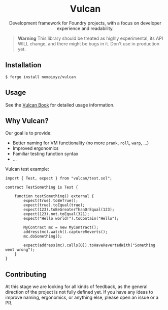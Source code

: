 <h1 align=center>
    Vulcan
</h1>

<p align=center>
    Development framework for Foundry projects, with a focus on developer experience and readability.
</p>

> **Warning**
> This library should be treated as highly experimental, its API WILL change, and there might be bugs in it. Don't use in production yet.

## Installation

```
$ forge install nomoixyz/vulcan
```

## Usage

See the [Vulcan Book](https://nomoixyz.github.io/vulcan-book/) for detailed usage information.

## Why Vulcan?

Our goal is to provide:
- Better naming for VM functionality (no more `prank`, `roll`, `warp`, ...)
- Improved ergonomics
- Familiar testing function syntax
- ...

Vulcan test example:

```Solidity
import { Test, expect } from "vulcan/test.sol";

contract TestSomething is Test {

    function testSomething() external {
        expect(true).toBeTrue();
        expect(true).toEqual(true);
        expect(123).toBeGreaterThanOrEqual(123);
        expect(123).not.toEqual(321);
        expect("Hello world!").toContain("Hello");

        MyContract mc = new MyContract();
        address(mc).watch().captureReverts();
        mc.doSomething();

        expect(address(mc).calls[0]).toHaveRevertedWith("Something went wrong");
    }
}
```

## Contributing

At this stage we are looking for all kinds of feedback, as the general direction of the project is not fully defined yet. If you have any ideas to improve naming, ergonomics, or anything else, please open an issue or a PR.
